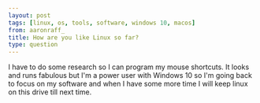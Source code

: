 ```yaml
---
layout: post
tags: [linux, os, tools, software, windows 10, macos]
from: aaronraff_
title: How are you like Linux so far?
type: question
---
```

I have to do some research so I can program my mouse shortcuts. It looks and runs fabulous but I'm a power user with Windows 10 so I'm going back to focus on my software and when I have some more time I will keep linux on this drive till next time.
